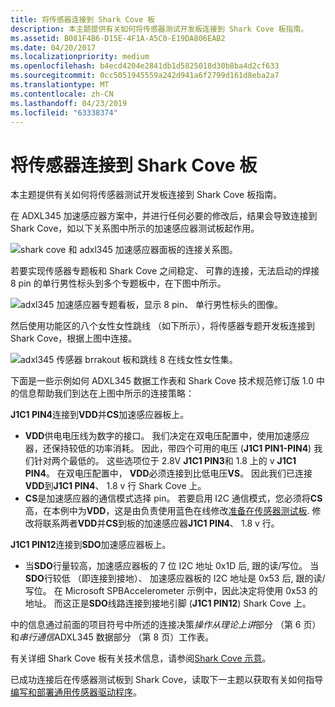 ```yaml
---
title: 将传感器连接到 Shark Cove 板
description: 本主题提供有关如何将传感器测试开发板连接到 Shark Cove 板指南。
ms.assetid: B081F4B6-D15E-4F1A-A5C0-E19DA806EAB2
ms.date: 04/20/2017
ms.localizationpriority: medium
ms.openlocfilehash: b4ecd4204e2841db1d5825018d30b8ba4d2cf633
ms.sourcegitcommit: 0cc5051945559a242d941a6f2799d161d8eba2a7
ms.translationtype: MT
ms.contentlocale: zh-CN
ms.lasthandoff: 04/23/2019
ms.locfileid: "63338374"
---
```

# <a name="connect-your-sensor-to-the-sharks-cove-board"></a>将传感器连接到 Shark Cove 板


本主题提供有关如何将传感器测试开发板连接到 Shark Cove 板指南。

在 ADXL345 加速感应器方案中，并进行任何必要的修改后，结果会导致连接到 Shark Cove，如以下关系图中所示的加速感应器测试板起作用。

![shark cove 和 adxl345 加速感应器面板的连接关系图。](images/sensor-header.png)

若要实现传感器专题板和 Shark Cove 之间稳定、 可靠的连接，无法启动的焊接 8 pin 的单行男性标头到多个专题板中，在下图中所示。

![adxl345 加速感应器专题看板，显示 8 pin、 单行男性标头的图像。](images/adxl-header.png)

然后使用功能区的八个女性女性跳线 （如下所示），将传感器专题开发板连接到 Shark Cove，根据上图中连接。

![adxl345 传感器 brrakout 板和跳线 8 在线女性女性集。](images/snsr-n-jumpers.png)

下面是一些示例如何 ADXL345 数据工作表和 Shark Cove 技术规范修订版 1.0 中的信息帮助我们到达在上图中所示的连接策略：

**J1C1 PIN4**连接到**VDD**并**CS**加速感应器板上。

-   **VDD**供电电压线为数字的接口。 我们决定在双电压配置中，使用加速感应器，还保持较低的功率消耗。 因此，带四个可用的电压 (**J1C1 PIN1-PIN4**) 我们针对两个最低的。 这些选项位于 2.8V **J1C1 PIN3**和 1.8 上的 v **J1C1 PIN4**。 在双电压配置中， **VDD**必须连接到比低电压**VS**。 因此我们已连接**VDD**到**J1C1 PIN4**、 1.8 v 行 Shark Cove 上。
-   **CS**是加速感应器的通信模式选择 pin。 若要启用 I2C 通信模式，您必须将**CS**高，在本例中为**VDD**，这是由负责使用蓝色在线修改[准备在传感器测试板](prepare-your-sensor-test-board.md). 修改将联系两者**VDD**并**CS**到板的加速感应器**J1C1 PIN4**、 1.8 v 行。

**J1C1 PIN12**连接到**SDO**加速感应器板上。

-   当**SDO**行量较高，加速感应器板的 7 位 I2C 地址 0x1D 后, 跟的读/写位。 当**SDO**行较低 （即连接到接地）、 加速感应器板的 I2C 地址是 0x53 后, 跟的读/写位。 在 Microsoft SPBAccelerometer 示例中，因此决定将使用 0x53 的地址。 而这正是**SDO**线路连接到接地引脚 (**J1C1 PIN12**) Shark Cove 上。

中的信息通过前面的项目符号中所述的连接决策*操作从理论上讲*部分 （第 6 页） 和*串行通信*ADXL345 数据部分 （第 8 页）工作表。

有关详细 Shark Cove 板有关技术信息，请参阅[Shark Cove 示意](https://firmware.intel.com/sites/default/files/Sharks_Cove_Schematic.pdf)。

已成功连接后在传感器测试板到 Shark Cove，读取下一主题以获取有关如何指导[编写和部署通用传感器驱动程序](write-and-deploy-your-universal-sensor-driver.md)。

 

 




